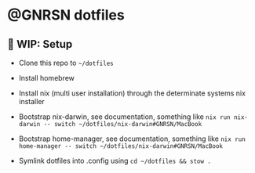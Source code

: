 # @GNRSN dotfiles

## 🚧 WIP: Setup

- Clone this repo to `~/dotfiles`

- Install homebrew

- Install nix (multi user installation) through the determinate systems nix installer

- Bootstrap nix-darwin, see documentation, something like
  `nix run nix-darwin -- switch ~/dotfiles/nix-darwin#GNRSN/MacBook`

- Bootstrap home-manager, see documentation, something like
  `nix run home-manager -- switch ~/dotfiles/nix-darwin#GNRSN/MacBook`

- Symlink dotfiles into .config using
  `cd ~/dotfiles && stow .`
